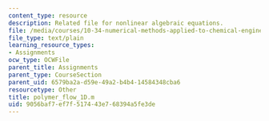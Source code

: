 ```yaml
---
content_type: resource
description: Related file for nonlinear algebraic equations.
file: /media/courses/10-34-numerical-methods-applied-to-chemical-engineering-fall-2005/9056baf7ef7f517443e768394a5fe3de_polymer_flow_1D.m
file_type: text/plain
learning_resource_types:
- Assignments
ocw_type: OCWFile
parent_title: Assignments
parent_type: CourseSection
parent_uid: 6579ba2a-d59e-49a2-b4b4-14584348cba6
resourcetype: Other
title: polymer_flow_1D.m
uid: 9056baf7-ef7f-5174-43e7-68394a5fe3de
---
```

